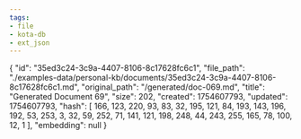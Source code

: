 ```yaml
---
tags:
- file
- kota-db
- ext_json
---
```

{
  "id": "35ed3c24-3c9a-4407-8106-8c17628fc6c1",
  "file_path": "./examples-data/personal-kb/documents/35ed3c24-3c9a-4407-8106-8c17628fc6c1.md",
  "original_path": "/generated/doc-069.md",
  "title": "Generated Document 69",
  "size": 202,
  "created": 1754607793,
  "updated": 1754607793,
  "hash": [
    166,
    123,
    220,
    93,
    83,
    32,
    195,
    121,
    84,
    193,
    143,
    196,
    192,
    53,
    253,
    3,
    32,
    59,
    252,
    71,
    141,
    121,
    198,
    248,
    44,
    243,
    255,
    165,
    78,
    100,
    12,
    1
  ],
  "embedding": null
}